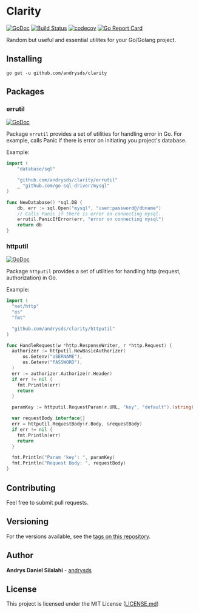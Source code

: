 # Clarity
[![GoDoc](https://godoc.org/github.com/andrysds/clarity?status.svg)](https://godoc.org/github.com/andrysds/clarity) [![Build Status](https://travis-ci.org/andrysds/clarity.svg)](https://travis-ci.org/andrysds/clarity) [![codecov](https://codecov.io/gh/andrysds/clarity/branch/master/graph/badge.svg)](https://codecov.io/gh/andrysds/clarity) [![Go Report Card](https://goreportcard.com/badge/github.com/andrysds/clarity)](https://goreportcard.com/report/github.com/andrysds/clarity)

Random but useful and essential utilites for your Go/Golang project.

## Installing

```
go get -u github.com/andrysds/clarity
```

## Packages

### errutil
[![GoDoc](https://godoc.org/github.com/andrysds/clarity/errutil?status.svg)](https://godoc.org/github.com/andrysds/clarity/errutil)

Package `errutil` provides a set of utilities for handling error in Go. For example, calls Panic if there is error on initiating you project's database.

Example:
```go
import (
	"database/sql"

	"github.com/andrysds/clarity/errutil"
	_ "github.com/go-sql-driver/mysql"
)

func NewDatabase() *sql.DB {
	db, err := sql.Open("mysql", "user:password@/dbname")
	// Calls Panic if there is error on connecting mysql.
	errutil.PanicIfError(err, "error on connecting mysql")
	return db
}
```

### httputil
[![GoDoc](https://godoc.org/github.com/andrysds/clarity/httputil?status.svg)](https://godoc.org/github.com/andrysds/clarity/httputil)

Package `httputil` provides a set of utilities for handling http (request, authorization) in Go.

Example:
```go
import (
  "net/http"
  "os"
  "fmt"

  "github.com/andrysds/clarity/httputil"
)

func HandleRequest(w *http.ResponseWriter, r *http.Request) {
  authorizer := httputil.NewBasicAuthorizer(
      os.Getenv("USERNAME"),
      os.Getenv("PASSWORD"),
  )
  err := authorizer.Authorize(r.Header)
  if err != nil {
    fmt.Println(err)
    return
  }

  paramKey := httputil.RequestParam(r.URL, "key", "default").(string)

  var requestBody interface{}
  err = httputil.RequestBody(r.Body, &requestBody)
  if err != nil {
    fmt.Println(err)
    return
  }

  fmt.Println("Param 'key': ", paramKey)
  fmt.Println("Request Body: ", requestBody)
}
```

## Contributing

Feel free to submit pull requests.

## Versioning

For the versions available, see the [tags on this repository](https://github.com/andrysds/clarity/tags).

## Author

**Andrys Daniel Silalahi** - [andrysds](https://github.com/andrysds)

## License

This project is licensed under the MIT License ([LICENSE.md](https://github.com/andrysds/clarity/blob/master/LICENSE))
